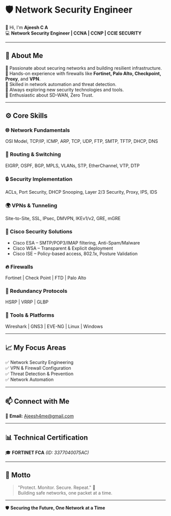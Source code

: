# 🛡️ Network Security Engineer

👋 Hi, I'm **Ajeesh C A**  
💻 **Network Security Engineer | CCNA | CCNP | CCIE SECURITY**

---

## 🧠 About Me

🔹 Passionate about securing networks and building resilient infrastructure.  
🔹 Hands-on experience with firewalls like **Fortinet, Palo Alto, Checkpoint, Proxy**, and **VPN**.  
🔹 Skilled in network automation and threat detection.  
🔹 Always exploring new security technologies and tools.  
🔹 Enthusiastic about SD-WAN, Zero Trust.

---

## ⚙️ Core Skills

### 🌐 Network Fundamentals  
OSI Model, TCP/IP, ICMP, ARP, TCP, UDP, FTP, SMTP, TFTP, DHCP, DNS  

### 🔁 Routing & Switching  
EIGRP, OSPF, BGP, MPLS, VLANs, STP, EtherChannel, VTP, DTP  

### 🔒 Security Implementation  
ACLs, Port Security, DHCP Snooping, Layer 2/3 Security, Proxy, IPS, IDS  

### 🌍 VPNs & Tunneling  
Site-to-Site, SSL, IPsec, DMVPN, IKEv1/v2, GRE, mGRE  

### 🧩 Cisco Security Solutions  
- Cisco ESA – SMTP/POP3/IMAP filtering, Anti-Spam/Malware  
- Cisco WSA – Transparent & Explicit deployment  
- Cisco ISE – Policy-based access, 802.1x, Posture Validation  

### 🔥 Firewalls  
Fortinet | Check Point | FTD | Palo Alto  

### 🔁 Redundancy Protocols  
HSRP | VRRP | GLBP  

### 🧰 Tools & Platforms  
Wireshark | GNS3 | EVE-NG | Linux | Windows  

---

## 📈 My Focus Areas

✅ Network Security Engineering  
✅ VPN & Firewall Configuration  
✅ Threat Detection & Prevention  
✅ Network Automation  

---

## 📫 Connect with Me

📧 **Email:** [Ajeesh4me@gmail.com](mailto:Ajeesh4me@gmail.com)  

---

## 📊 Technical Certification

🎓 **FORTINET FCA** *(ID: 3377040075AC)*  

---

## 🧩 Motto

> "Protect. Monitor. Secure. Repeat." 🔐  
> Building safe networks, one packet at a time.

---

🛡️ **Securing the Future, One Network at a Time**
